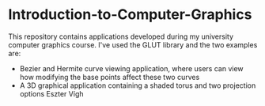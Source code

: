 # Introduction-to-Computer-Graphics

This repository contains applications developed during my university computer graphics course. I've used the GLUT library and the two examples are: 
* Bezier and Hermite curve viewing application, where users can view how modifying the base points affect these two curves
* A 3D graphical application containing a shaded torus and two projection options
Eszter Vígh
